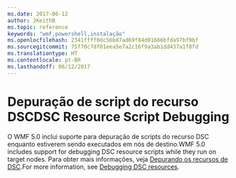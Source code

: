 ```yaml
---
ms.date: 2017-06-12
author: JKeithB
ms.topic: reference
keywords: "wmf,powershell,instalação"
ms.openlocfilehash: 2341ffff0dc56b87ad69f84d01666bfda97bf9bf
ms.sourcegitcommit: 75f70c7df01eea5e7a2c16f9a3ab1dd437a1f8fd
ms.translationtype: HT
ms.contentlocale: pt-BR
ms.lasthandoff: 06/12/2017
---
```

# <a name="dsc-resource-script-debugging"></a><span data-ttu-id="7cba7-102">Depuração de script do recurso DSC</span><span class="sxs-lookup"><span data-stu-id="7cba7-102">DSC Resource Script Debugging</span></span>

<span data-ttu-id="7cba7-103">O WMF 5.0 inclui suporte para depuração de scripts do recurso DSC enquanto estiverem sendo executados em nós de destino.</span><span class="sxs-lookup"><span data-stu-id="7cba7-103">WMF 5.0 includes support for debugging DSC resource scripts while they run on target nodes.</span></span>
<span data-ttu-id="7cba7-104">Para obter mais informações, veja [Depurando os recursos de DSC](https://msdn.microsoft.com/powershell/dsc/debugresource).</span><span class="sxs-lookup"><span data-stu-id="7cba7-104">For more information, see [Debugging DSC resources](https://msdn.microsoft.com/powershell/dsc/debugresource).</span></span>

